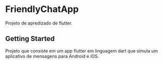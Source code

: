 # FriendlyChatApp

Projeto de apredizado de flutter.

## Getting Started

Projeto que consiste em um app flutter em linguagem dart que simula um aplicativo de 
mensagens para Android e iOS.
